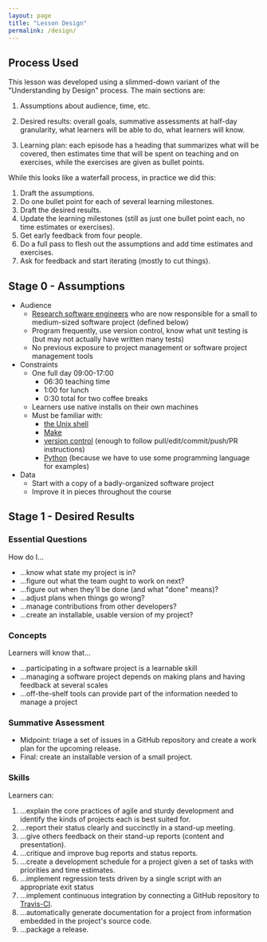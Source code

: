 ```yaml
---
layout: page
title: "Lesson Design"
permalink: /design/
---
```

## Process Used

This lesson was developed using a slimmed-down variant of the "Understanding by Design" process.
The main sections are:

1.  Assumptions about audience, time, etc.

2.  Desired results:
    overall goals, summative assessments at half-day granularity, what learners will be able to do, what learners will know.

3.  Learning plan:
    each episode has a heading that summarizes what will be covered,
    then estimates time that will be spent on teaching and on exercises,
    while the exercises are given as bullet points.

While this looks like a waterfall process, in practice we did this:

1.  Draft the assumptions.
2.  Do one bullet point for each of several learning milestones.
3.  Draft the desired results.
4.  Update the learning milestones (still as just one bullet point each, no time estimates or exercises).
5.  Get early feedback from four people.
6.  Do a full pass to flesh out the assumptions and add time estimates and exercises.
7.  Ask for feedback and start iterating (mostly to cut things).

## Stage 0 - Assumptions

*   Audience
    *   [Research software engineers][rse]
        who are now responsible for a small to medium-sized software project (defined below)
    *   Program frequently, use version control, know what unit testing is (but may not actually have written many tests)
    *   No previous exposure to project management or software project management tools
*   Constraints
    *   One full day 09:00-17:00
        *   06:30 teaching time
        *   1:00 for lunch
        *   0:30 total for two coffee breaks
    *   Learners use native installs on their own machines
    *   Must be familiar with:
        *   [the Unix shell][shell-lesson]
        *   [Make][make-lesson]
        *   [version control][git-lesson] (enough to follow pull/edit/commit/push/PR instructions)
        *   [Python][python-lesson] (because we have to use some programming language for examples)
*   Data
    *   Start with a copy of a badly-organized software project
    *   Improve it in pieces throughout the course

## Stage 1 - Desired Results

### Essential Questions

How do I...

*   ...know what state my project is in?
*   ...figure out what the team ought to work on next?
*   ...figure out when they'll be done (and what "done" means)?
*   ...adjust plans when things go wrong?
*   ...manage contributions from other developers?
*   ...create an installable, usable version of my project?

### Concepts

Learners will know that...

*   ...participating in a software project is a learnable skill
*   ...managing a software project depends on making plans and having feedback at several scales
*   ...off-the-shelf tools can provide part of the information needed to manage a project

### Summative Assessment

*   Midpoint: triage a set of issues in a GitHub repository
    and create a work plan for the upcoming release.
*   Final: create an installable version of a small project.

### Skills

Learners can:

1.  ...explain the core practices of agile and sturdy development
    and identify the kinds of projects each is best suited for.
2.  ...report their status clearly and succinctly in a stand-up meeting.
3.  ...give others feedback on their stand-up reports (content and presentation).
4.  ...critique and improve bug reports and status reports.
5.  ...create a development schedule for a project
    given a set of tasks with priorities and time estimates.
6.  ...implement regression tests driven by
    a single script with an appropriate exit status
7.  ...implement continuous integration by connecting a GitHub repository
    to [Travis-CI][travis-pr].
8.  ...automatically generate documentation for a project
    from information embedded in the project's source code.
9.  ...package a release.

[git-lesson]: https://swcarpentry.github.io/git-novice/
[make-lesson]: https://swcarpentry.github.io/make-novice/
[python-lesson]: https://swcarpentry.github.io/python-novice-gapminder/
[rse]: http://www.rse.ac.uk/
[shell-lesson]: https://swcarpentry.github.io/shell-novice/
[travis-pr]: https://docs.travis-ci.com/user/pull-requests
